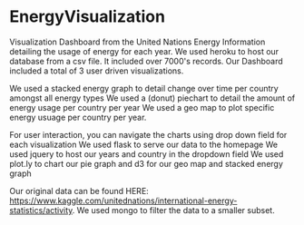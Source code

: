 # EnergyVisualization


Visualization Dashboard from the United Nations Energy Information detailing the usage of energy for each year. 
We used heroku to host our database from a csv file. It included over 7000's records. Our Dashboard included a total of 3 user driven visualizations.

We used a stacked energy graph to detail change over time per country amongst all energy types
We used a (donut) piechart to detail the amount of energy usage per country per year
We used a geo map to plot specific energy usuage per country per year.

For user interaction, you can navigate the charts using drop down field for each visualization
We used flask to serve our data to the homepage
We used jquery to host our years and country in the dropdown field
We used plot.ly to chart our pie graph and d3 for our geo map and stacked energy graph


Our original data can be found HERE: https://www.kaggle.com/unitednations/international-energy-statistics/activity. We used mongo to filter the data to a smaller subset.
